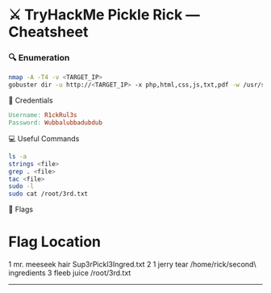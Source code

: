 # ⚔️ TryHackMe Pickle Rick — Cheatsheet

### 🔍 Enumeration
```bash
nmap -A -T4 -v <TARGET_IP>
gobuster dir -u http://<TARGET_IP> -x php,html,css,js,txt,pdf -w /usr/share/wordlists/dirb/common.txt
```
🧠 Credentials
```makefile
Username: R1ckRul3s
Password: Wubbalubbadubdub
```
💻 Useful Commands
```bash
ls -a
strings <file>
grep . <file>
tac <file>
sudo -l
sudo cat /root/3rd.txt
```
🧩 Flags
#	Flag	Location
1	mr. meeseek hair	Sup3rPickl3Ingred.txt
2	1 jerry tear	/home/rick/second\ ingredients
3	fleeb juice	/root/3rd.txt

---
